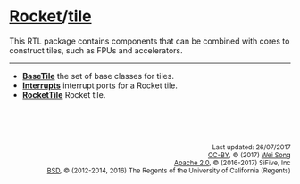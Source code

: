 [Rocket](Readme.md)/[tile](https://github.com/freechipsproject/rocket-chip/tree/master/src/main/scala/tile)
========================
This RTL package contains components that can be combined with cores to construct tiles, such as FPUs and accelerators.

**********************

+ **[BaseTile](tile/BaseTile.md)** the set of base classes for tiles.
+ **[Interrupts](tile/Interrupts.md)** interrupt ports for a Rocket tile.
+ **[RocketTile](tile/RocketTile.md)** Rocket tile.

<br><br><br><p align="right">
<sub>
Last updated: 26/07/2017<br>
[CC-BY](https://creativecommons.org/licenses/by/3.0/), &copy; (2017) [Wei Song](mailto:wsong83@gmail.com)<br>
[Apache 2.0](https://github.com/freechipsproject/rocket-chip/blob/master/LICENSE.SiFive), &copy; (2016-2017) SiFive, Inc<br>
[BSD](https://github.com/freechipsproject/rocket-chip/blob/master/LICENSE.Berkeley), &copy; (2012-2014, 2016) The Regents of the University of California (Regents)
</sub>
</p>
